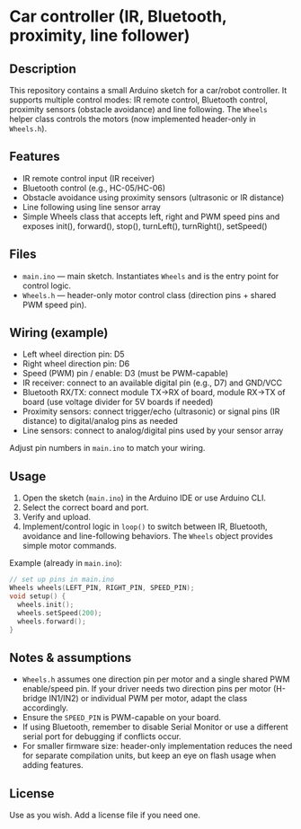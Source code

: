 # Car controller (IR, Bluetooth, proximity, line follower)

## Description

This repository contains a small Arduino sketch for a car/robot controller. It supports multiple control modes: IR remote control, Bluetooth control, proximity sensors (obstacle avoidance) and line following. The `Wheels` helper class controls the motors (now implemented header-only in `Wheels.h`).

## Features

- IR remote control input (IR receiver)
- Bluetooth control (e.g., HC-05/HC-06)
- Obstacle avoidance using proximity sensors (ultrasonic or IR distance)
- Line following using line sensor array
- Simple Wheels class that accepts left, right and PWM speed pins and exposes init(), forward(), stop(), turnLeft(), turnRight(), setSpeed()

## Files

- `main.ino` — main sketch. Instantiates `Wheels` and is the entry point for control logic.
- `Wheels.h` — header-only motor control class (direction pins + shared PWM speed pin).

## Wiring (example)

- Left wheel direction pin: D5
- Right wheel direction pin: D6
- Speed (PWM) pin / enable: D3 (must be PWM-capable)
- IR receiver: connect to an available digital pin (e.g., D7) and GND/VCC
- Bluetooth RX/TX: connect module TX->RX of board, module RX->TX of board (use voltage divider for 5V boards if needed)
- Proximity sensors: connect trigger/echo (ultrasonic) or signal pins (IR distance) to digital/analog pins as needed
- Line sensors: connect to analog/digital pins used by your sensor array

Adjust pin numbers in `main.ino` to match your wiring.

## Usage

1. Open the sketch (`main.ino`) in the Arduino IDE or use Arduino CLI.
2. Select the correct board and port.
3. Verify and upload.
4. Implement/control logic in `loop()` to switch between IR, Bluetooth, avoidance and line-following behaviors. The `Wheels` object provides simple motor commands.

Example (already in `main.ino`):

```cpp
// set up pins in main.ino
Wheels wheels(LEFT_PIN, RIGHT_PIN, SPEED_PIN);
void setup() {
  wheels.init();
  wheels.setSpeed(200);
  wheels.forward();
}
```

## Notes & assumptions

- `Wheels.h` assumes one direction pin per motor and a single shared PWM enable/speed pin. If your driver needs two direction pins per motor (H-bridge IN1/IN2) or individual PWM per motor, adapt the class accordingly.
- Ensure the `SPEED_PIN` is PWM-capable on your board.
- If using Bluetooth, remember to disable Serial Monitor or use a different serial port for debugging if conflicts occur.
- For smaller firmware size: header-only implementation reduces the need for separate compilation units, but keep an eye on flash usage when adding features.

## License

Use as you wish. Add a license file if you need one.
